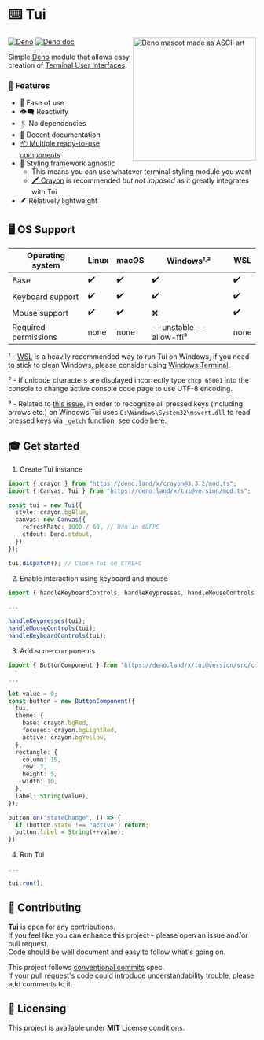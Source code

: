 # ⌨️ Tui

<img src="https://raw.githubusercontent.com/Im-Beast/deno_tui/main/docs/logo-transparent.png" align="right" width="250" height="250" alt="Deno mascot made as ASCII art" />

[![Deno](https://github.com/Im-Beast/deno_tui/actions/workflows/deno.yml/badge.svg)](https://github.com/Im-Beast/deno_tui/actions/workflows/deno.yml)
[![Deno doc](https://doc.deno.land/badge.svg)](https://doc.deno.land/https://deno.land/x/tui/mod.ts)

Simple [Deno](https://github.com/denoland/deno/) module that allows easy creation of
[Terminal User Interfaces](https://en.wikipedia.org/wiki/Text-based_user_interface).

### 🔩 Features

- 🔰 Ease of use
- 👁️‍🗨️ Reactivity
- 🖇️ No dependencies
- 📄 Decent documentation
- [📦 Multiple ready-to-use components](./src/components/)
- 🎨 Styling framework agnostic
  - This means you can use whatever terminal styling module you want
  - [🖍️ Crayon](https://github.com/crayon-js/crayon) is recommended _but not imposed_ as it greatly integrates with Tui
- 🪶 Relatively lightweight

## 🖥️ OS Support

| Operating system     | Linux | macOS | Windows¹<sup>,</sup>²   | WSL  |
| -------------------- | ----- | ----- | ----------------------- | ---- |
| Base                 | ✔️    | ✔️    | ✔️                      | ✔️   |
| Keyboard support     | ✔️    | ✔️    | ✔️                      | ✔️   |
| Mouse support        | ✔️    | ✔️    | ❌                       | ✔️   |
| Required permissions | none  | none  | --unstable --allow-ffi³ | none |

¹ - [WSL](https://docs.microsoft.com/en-us/windows/wsl/install) is a heavily recommended way to run Tui on Windows, if
you need to stick to clean Windows, please consider using [Windows Terminal](https://github.com/Microsoft/Terminal).

² - If unicode characters are displayed incorrectly type `chcp 65001` into the console to change active console code
page to use UTF-8 encoding.

³ - Related to [this issue](https://github.com/denoland/deno/issues/5945), in order to recognize all pressed keys
(including arrows etc.) on Windows Tui uses `C:\Windows\System32\msvcrt.dll` to read pressed keys via `_getch` function,
see code [here](./src/key_reader.ts?plain=1#L116).

## 🎓 Get started

1. Create Tui instance

```ts
import { crayon } from "https://deno.land/x/crayon@3.3.2/mod.ts";
import { Canvas, Tui } from "https://deno.land/x/tui@version/mod.ts";

const tui = new Tui({
  style: crayon.bgBlue,
  canvas: new Canvas({
    refreshRate: 1000 / 60, // Run in 60FPS
    stdout: Deno.stdout,
  }),
});

tui.dispatch(); // Close Tui on CTRL+C
```

2. Enable interaction using keyboard and mouse

```ts
import { handleKeyboardControls, handleKeypresses, handleMouseControls } from "https://deno.land/x/tui@version/mod.ts";

...

handleKeypresses(tui);
handleMouseControls(tui);
handleKeyboardControls(tui);
```

3. Add some components

```ts
import { ButtonComponent } from "https://deno.land/x/tui@version/src/components/mod.ts";

...

let value = 0;
const button = new ButtonComponent({
  tui,
  theme: {
    base: crayon.bgRed,
    focused: crayon.bgLightRed,
    active: crayon.bgYellow,
  },
  rectangle: {
    column: 15,
    row: 3,
    height: 5,
    width: 10,
  },
  label: String(value),
});

button.on("stateChange", () => {
  if (button.state !== "active") return;
  button.label = String(++value);
})
```

4. Run Tui

```ts
...

tui.run();
```

## 🤝 Contributing

**Tui** is open for any contributions.
<br /> If you feel like you can enhance this project - please open an issue and/or pull request.
<br /> Code should be well document and easy to follow what's going on.

This project follows [conventional commits](https://www.conventionalcommits.org/en/v1.0.0/) spec.
<br /> If your pull request's code could introduce understandability trouble, please add comments to it.

## 📝 Licensing

This project is available under **MIT** License conditions.
